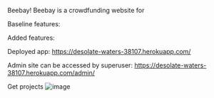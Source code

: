 Beebay!
Beebay is a crowdfunding website for 

Baseline features:

Added features:

Deployed app: https://desolate-waters-38107.herokuapp.com/ 

Admin site can be accessed by superuser: https://desolate-waters-38107.herokuapp.com/admin/ 

Get projects
![image](https://user-images.githubusercontent.com/86648895/134754607-d6abe65c-7c1c-49e8-872b-8a37a1c1aaea.png)

